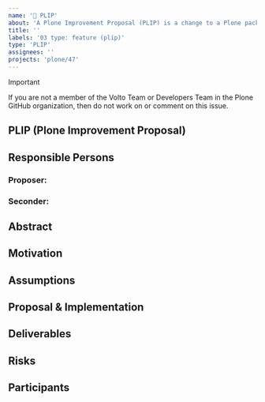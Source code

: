 ```yaml
---
name: '🚀 PLIP'
about: 'A Plone Improvement Proposal (PLIP) is a change to a Plone package that would affect everyone who uses that package.'
title: ''
labels: '03 type: feature (plip)'
type: 'PLIP'
assignees: ''
projects: 'plone/47'
---
```


<!-- Keep this admonition when you submit your PLIP -->

> [!IMPORTANT]
> If you are not a member of the Volto Team or Developers Team in the Plone GitHub organization, then do not work on or comment on this issue.

## PLIP (Plone Improvement Proposal)

<!--

Read https://6.docs.plone.org/contributing/core/plips.html first!

Set "03 type: feature: plip" as label.

Mention the @plone/volto-team when the PLIP is information complete!

-->

## Responsible Persons

### Proposer: <!-- full NAME of the proposer, should lead the PLIP - if not possible, tell about it! -->

### Seconder: <!-- NAME of another person supporting this PLIP -->

## Abstract

<!-- a comprehensive overview of the subject -->

## Motivation

<!--
Reason or motivation this proposal was created
-->

## Assumptions

<!-- Preconditions -->

## Proposal & Implementation

<!--
Detailed proposal with implementation details and - if needed - possible variants to be discussed.
-->

## Deliverables

<!--
Packages and documentation chapters involved, includes also third party if needed.
-->

## Risks

<!--
What will break/ affect existing installations of Plone after upgrade, including end user point of view, training efforts etc.
-->

## Participants

<!--
list of persons and roles known
-->
